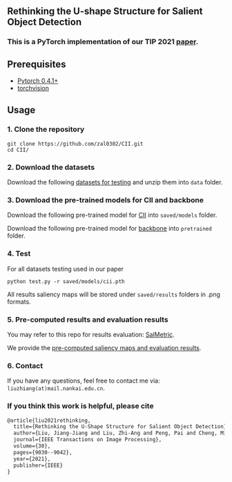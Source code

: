 ## Rethinking the U-shape Structure for Salient Object Detection

### This is a PyTorch implementation of our TIP 2021 [paper](https://mftp.mmcheng.net/Papers/21TIP-CII.pdf).

## Prerequisites

- [Pytorch 0.4.1+](http://pytorch.org/)
- [torchvision](http://pytorch.org/)


## Usage

### 1. Clone the repository

```shell
git clone https://github.com/zal0302/CII.git
cd CII/
```

### 2. Download the datasets

Download the following [datasets for testing](https://drive.google.com/file/d/1jIL3Yvly4l4l_OggljjreD87pJIm_6rm/view?usp=sharing) and unzip them into `data` folder.

### 3. Download the pre-trained models for CII and backbone

Download the following pre-trained model for [CII](https://drive.google.com/file/d/1JcePr4FwWMedhFHeClYF1v_MIYwJGOF0/view?usp=sharing) into `saved/models` folder. 

Download the following pre-trained model for [backbone](https://drive.google.com/file/d/1zZJaB5-SnRuKuITmVkWNWQvRHJrOymmw/view?usp=sharing) into `pretrained` folder. 

### 4. Test

For all datasets testing used in our paper

```shell
python test.py -r saved/models/cii.pth
```

All results saliency maps will be stored under `saved/results` folders in .png formats.

### 5. Pre-computed results and evaluation results

You may refer to this repo for results evaluation: [SalMetric](https://github.com/Andrew-Qibin/SalMetric).

We provide the [pre-computed saliency maps and evaluation results](https://drive.google.com/file/d/11Uj2-qNDyASrfvdXj2uE9Zm7xiYYwNEM/view?usp=sharing).

### 6. Contact

If you have any questions, feel free to contact me via: `liuzhiang(at)mail.nankai.edu.cn`.


### If you think this work is helpful, please cite

```latex
@article{liu2021rethinking,
  title={Rethinking the U-Shape Structure for Salient Object Detection},
  author={Liu, Jiang-Jiang and Liu, Zhi-Ang and Peng, Pai and Cheng, Ming-Ming},
  journal={IEEE Transactions on Image Processing},
  volume={30},
  pages={9030--9042},
  year={2021},
  publisher={IEEE}
}
```
